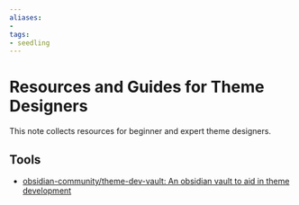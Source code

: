 ```yaml
---
aliases:
- 
tags:
- seedling
---
```


# Resources and Guides for Theme Designers

This note collects resources for beginner and expert theme designers.

## Tools

- [obsidian-community/theme-dev-vault: An obsidian vault to aid in theme development](https://github.com/obsidian-community/theme-dev-vault)